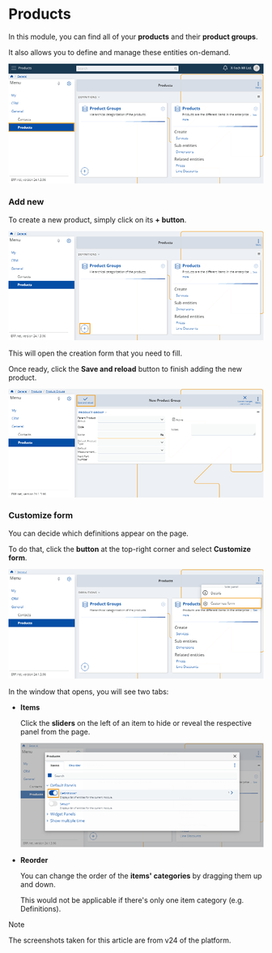 # Products

In this module, you can find all of your **products** and their **product groups**.

It also allows you to define and manage these entities on-demand.

![Express](pictures/Products_view.png)

### Add new

To create a new product, simply click on its **+ button**.

![Express](pictures/Products_add.png)

This will open the creation form that you need to fill.

Once ready, click the **Save and reload** button to finish adding the new product.

![Express](pictures/Products_save.png)

### Customize form

You can decide which definitions appear on the page.

To do that, click the **button** at the top-right corner and select **Customize form**.

![Express](pictures/Products_customize.png)

In the window that opens, you will see two tabs:

* **Items**

  Click the **sliders** on the left of an item to hide or reveal the respective panel from the page.

  ![Express](pictures/Products_Items.png)

* **Reorder**

  You can change the order of the **items' categories** by dragging them up and down.

  This would not be applicable if there's only one item category (e.g. Definitions).

> [!NOTE]
> The screenshots taken for this article are from v24 of the platform.
